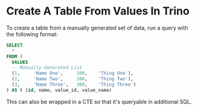 # Create A Table From Values In Trino

To create a table from a manually generated set of data, run a query with the following format:

```sql
SELECT
  *
FROM (
  VALUES
  -- Manually Generated List
  (1,     'Name One',     100,    'Thing One'),
  (2,     'Name Two',     200,    'Thing Two'),
  (3,     'Name Three',   300,    'Thing Three')
) AS t (id, name, value_id, value_name)

```

This can also be wrapped in a CTE so that it's queryable in additional SQL.